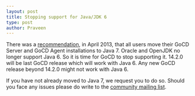 ```yaml
---
layout: post
title: Stopping support for Java/JDK 6
type: post
author: Praveen
---
```


There was a [recommendation](http://support.thoughtworks.com/entries/23692466-Upgrade-to-Java-7-recommended), in April 2013, that all users move their GoCD Server and GoCD Agent installations to Java 7. Oracle and OpenJDK no longer support Java 6. So it is time for GoCD to stop supporting it. 14.2.0 will be last GoCD release which will work with Java 6. Any new GoCD release beyond 14.2.0 might not work with Java 6.

If you have not already moved to Java 7, we request you to do so. Should you face any issues please do write to the [community mailing list](https://groups.google.com/forum/#!forum/go-cd). 
